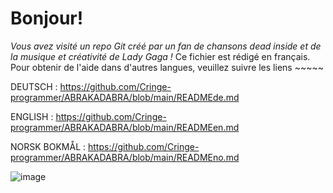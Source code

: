 # Bonjour!
*Vous avez visité un repo Git créé par un fan de chansons dead inside et de la musique et créativité de Lady Gaga !*
Ce fichier est rédigé en français. Pour obtenir de l'aide dans d'autres langues, veuillez suivre les liens ~~~~~

DEUTSCH : https://github.com/Cringe-programmer/ABRAKADABRA/blob/main/READMEde.md

ENGLISH : https://github.com/Cringe-programmer/ABRAKADABRA/blob/main/READMEen.md

NORSK BOKMÅL : https://github.com/Cringe-programmer/ABRAKADABRA/blob/main/READMEno.md

![image](https://github.com/user-attachments/assets/1a4a6bb0-6385-45f6-94df-b5e035e593f2)
